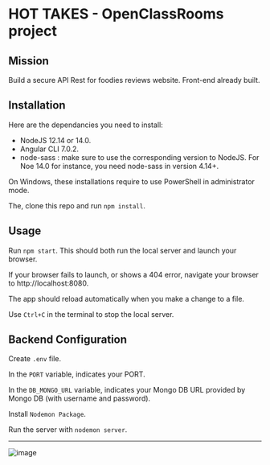 # HOT TAKES - OpenClassRooms project #

## Mission ##

Build a secure API Rest for foodies reviews website.
Front-end already built. 

## Installation ##

Here are the dependancies you need to install:
- NodeJS 12.14 or 14.0.
- Angular CLI 7.0.2.
- node-sass : make sure to use the corresponding version to NodeJS. For Noe 14.0 for instance, you need node-sass in version 4.14+.

On Windows, these installations require to use PowerShell in administrator mode.

The, clone this repo and run `npm install`.


## Usage ##

Run `npm start`. This should both run the local server and launch your browser.

If your browser fails to launch, or shows a 404 error, navigate your browser to http://localhost:8080.

The app should reload automatically when you make a change to a file.

Use `Ctrl+C` in the terminal to stop the local server.

## Backend Configuration ##

Create `.env` file. 

In the `PORT` variable, indicates your PORT.

In the `DB_MONGO_URL` variable, indicates your Mongo DB URL provided by Mongo DB (with username and password). 

Install `Nodemon Package`.

Run the server with `nodemon server`.

_____________________________________________________

![image](https://user-images.githubusercontent.com/77418945/134634455-9b11c3ff-0c25-45d0-8032-672731650540.png) 
